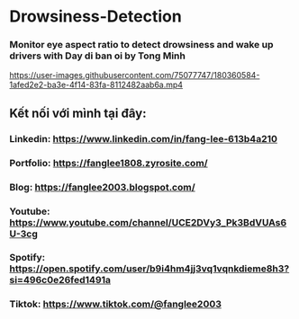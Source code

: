 # Drowsiness-Detection

### Monitor eye aspect ratio to detect drowsiness and wake up drivers with Day di ban oi by Tong Minh

https://user-images.githubusercontent.com/75077747/180360584-1afed2e2-ba3e-4f14-83fa-8112482aab6a.mp4

## Kết nối với mình tại đây:

### Linkedin: https://www.linkedin.com/in/fang-lee-613b4a210
### Portfolio: https://fanglee1808.zyrosite.com/
### Blog: https://fanglee2003.blogspot.com/
### Youtube: https://www.youtube.com/channel/UCE2DVy3_Pk3BdVUAs6U-3cg
### Spotify: https://open.spotify.com/user/b9i4hm4jj3vq1vqnkdieme8h3?si=496c0e26fed1491a
### Tiktok: https://www.tiktok.com/@fanglee2003
